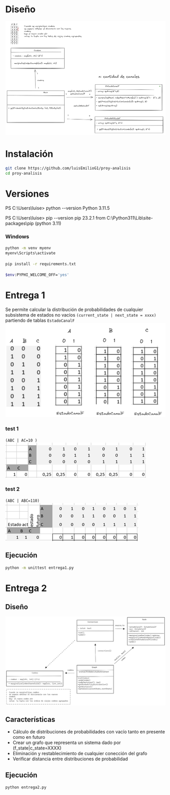 # Diseño
![alt text](imgs/image-3.png)

# Instalación
```bash
git clone https://github.com/luisEmilioG1/proy-analisis
cd proy-analisis
```

# Versiones
PS C:\Users\luise> python --version
Python 3.11.5

PS C:\Users\luise> pip --version
pip 23.2.1 from C:\Python311\Lib\site-packages\pip (python 3.11)

### Windows
```bash
python -m venv myenv
myenv\Scripts\activate

pip install -r requirements.txt

$env:PYPHI_WELCOME_OFF='yes'
```

# Entrega 1
Se permite calcular la distribución de probabilidades de cualquier subsistema de estados no vacíos `(current_state | next_state = xxxx)` partiendo de tablas `EstadoCanalF`
![alt text](imgs/image.png)

### test 1
`(ABC | AC=10 )` 
![alt text](imgs/image-1.png)
### test 2
`(ABC | ABC=110)`
![alt text](imgs/image-2.png)

## Ejecución
```bash
python -m unittest entrega1.py
```

# Entrega 2
## Diseño
![alt text](imgs/desing2.png)

## Características
* Cálculo de distribuciones de probabilidades con vacío tanto en presente como en futuro
* Crear un grafo que representa un sistema dado por (f_state|c_state=XXXX)
* Eliminación y restablecimiento de cualquier conección del grafo  
* Verificar distancia entre distribuciones de probabilidad

## Ejecución
```bash
python entrega2.py
```